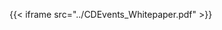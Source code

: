 <!--
---
linkTitle: "White Paper"
weight: 10
hide_summary: true
icon: "fa-solid fa-file-word"
description: >
    CDEvents White Paper
---
-->
<!-- markdownlint-disable-file MD041 -->

{{< iframe src="../CDEvents_Whitepaper.pdf" >}}
